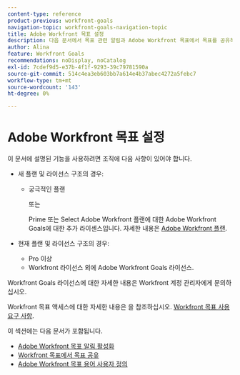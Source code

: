 ```yaml
---
content-type: reference
product-previous: workfront-goals
navigation-topic: workfront-goals-navigation-topic
title: Adobe Workfront 목표 설정
description: 다음 문서에서 목표 관련 알림과 Adobe Workfront 목표에서 목표를 공유하는 방법에 대해 알아봅니다.
author: Alina
feature: Workfront Goals
recommendations: noDisplay, noCatalog
exl-id: 7cdef9d5-e37b-4f1f-9293-39c79781590a
source-git-commit: 514c4ea3eb603bb7a614e4b37abec4272a5febc7
workflow-type: tm+mt
source-wordcount: '143'
ht-degree: 0%

---
```


# Adobe Workfront 목표 설정

이 문서에 설명된 기능을 사용하려면 조직에 다음 사항이 있어야 합니다.

* 새 플랜 및 라이선스 구조의 경우:

   * 궁극적인 플랜

     또는

     Prime 또는 Select Adobe Workfront 플랜에 대한 Adobe Workfront Goals에 대한 추가 라이센스입니다. 자세한 내용은 [Adobe Workfront 플랜](https://www.workfront.com/plans).

* 현재 플랜 및 라이선스 구조의 경우:

   * Pro 이상
   * Workfront 라이선스 외에 Adobe Workfront Goals 라이선스.

Workfront Goals 라이선스에 대한 자세한 내용은 Workfront 계정 관리자에게 문의하십시오.

Workfront 목표 액세스에 대한 자세한 내용은 을 참조하십시오. [Workfront 목표 사용 요구 사항](/help/quicksilver/workfront-goals/goal-management/access-needed-for-wf-goals.md).

이 섹션에는 다음 문서가 포함됩니다.

* [Adobe Workfront 목표 알림 활성화](../../workfront-goals/workfront-goals-settings/wf-goals-notifications.md)
* [Workfront 목표에서 목표 공유](../../workfront-goals/workfront-goals-settings/share-a-goal.md)
* [Adobe Workfront 목표 용어 사용자 정의](../workfront-goals-settings/customize-wf-goals-terminology.md)
